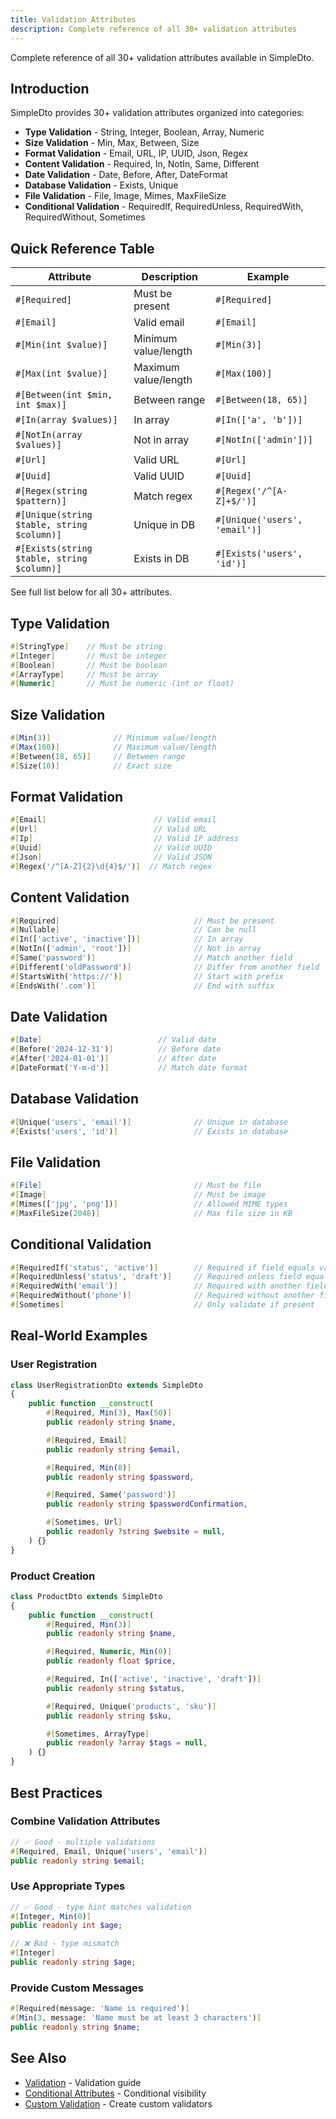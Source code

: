 ```yaml
---
title: Validation Attributes
description: Complete reference of all 30+ validation attributes
---
```


Complete reference of all 30+ validation attributes available in SimpleDto.

## Introduction

SimpleDto provides 30+ validation attributes organized into categories:

- **Type Validation** - String, Integer, Boolean, Array, Numeric
- **Size Validation** - Min, Max, Between, Size
- **Format Validation** - Email, URL, IP, UUID, Json, Regex
- **Content Validation** - Required, In, NotIn, Same, Different
- **Date Validation** - Date, Before, After, DateFormat
- **Database Validation** - Exists, Unique
- **File Validation** - File, Image, Mimes, MaxFileSize
- **Conditional Validation** - RequiredIf, RequiredUnless, RequiredWith, RequiredWithout, Sometimes

## Quick Reference Table

| Attribute | Description | Example |
|-----------|-------------|---------|
| `#[Required]` | Must be present | `#[Required]` |
| `#[Email]` | Valid email | `#[Email]` |
| `#[Min(int $value)]` | Minimum value/length | `#[Min(3)]` |
| `#[Max(int $value)]` | Maximum value/length | `#[Max(100)]` |
| `#[Between(int $min, int $max)]` | Between range | `#[Between(18, 65)]` |
| `#[In(array $values)]` | In array | `#[In(['a', 'b'])]` |
| `#[NotIn(array $values)]` | Not in array | `#[NotIn(['admin'])]` |
| `#[Url]` | Valid URL | `#[Url]` |
| `#[Uuid]` | Valid UUID | `#[Uuid]` |
| `#[Regex(string $pattern)]` | Match regex | `#[Regex('/^[A-Z]+$/')]` |
| `#[Unique(string $table, string $column)]` | Unique in DB | `#[Unique('users', 'email')]` |
| `#[Exists(string $table, string $column)]` | Exists in DB | `#[Exists('users', 'id')]` |

See full list below for all 30+ attributes.

## Type Validation

```php
#[StringType]    // Must be string
#[Integer]       // Must be integer
#[Boolean]       // Must be boolean
#[ArrayType]     // Must be array
#[Numeric]       // Must be numeric (int or float)
```

## Size Validation

```php
#[Min(3)]              // Minimum value/length
#[Max(100)]            // Maximum value/length
#[Between(18, 65)]     // Between range
#[Size(10)]            // Exact size
```

## Format Validation

```php
#[Email]                        // Valid email
#[Url]                          // Valid URL
#[Ip]                           // Valid IP address
#[Uuid]                         // Valid UUID
#[Json]                         // Valid JSON
#[Regex('/^[A-Z]{2}\d{4}$/')]  // Match regex
```

## Content Validation

```php
#[Required]                              // Must be present
#[Nullable]                              // Can be null
#[In(['active', 'inactive'])]            // In array
#[NotIn(['admin', 'root'])]              // Not in array
#[Same('password')]                      // Match another field
#[Different('oldPassword')]              // Differ from another field
#[StartsWith('https://')]                // Start with prefix
#[EndsWith('.com')]                      // End with suffix
```

## Date Validation

```php
#[Date]                          // Valid date
#[Before('2024-12-31')]          // Before date
#[After('2024-01-01')]           // After date
#[DateFormat('Y-m-d')]           // Match date format
```

## Database Validation

```php
#[Unique('users', 'email')]              // Unique in database
#[Exists('users', 'id')]                 // Exists in database
```

## File Validation

```php
#[File]                                  // Must be file
#[Image]                                 // Must be image
#[Mimes(['jpg', 'png'])]                 // Allowed MIME types
#[MaxFileSize(2048)]                     // Max file size in KB
```

## Conditional Validation

```php
#[RequiredIf('status', 'active')]        // Required if field equals value
#[RequiredUnless('status', 'draft')]     // Required unless field equals value
#[RequiredWith('email')]                 // Required with another field
#[RequiredWithout('phone')]              // Required without another field
#[Sometimes]                             // Only validate if present
```

## Real-World Examples

### User Registration

```php
class UserRegistrationDto extends SimpleDto
{
    public function __construct(
        #[Required, Min(3), Max(50)]
        public readonly string $name,

        #[Required, Email]
        public readonly string $email,

        #[Required, Min(8)]
        public readonly string $password,

        #[Required, Same('password')]
        public readonly string $passwordConfirmation,

        #[Sometimes, Url]
        public readonly ?string $website = null,
    ) {}
}
```

### Product Creation

```php
class ProductDto extends SimpleDto
{
    public function __construct(
        #[Required, Min(3)]
        public readonly string $name,

        #[Required, Numeric, Min(0)]
        public readonly float $price,

        #[Required, In(['active', 'inactive', 'draft'])]
        public readonly string $status,

        #[Required, Unique('products', 'sku')]
        public readonly string $sku,

        #[Sometimes, ArrayType]
        public readonly ?array $tags = null,
    ) {}
}
```

## Best Practices

### Combine Validation Attributes

```php
// ✅ Good - multiple validations
#[Required, Email, Unique('users', 'email')]
public readonly string $email;
```

### Use Appropriate Types

```php
// ✅ Good - type hint matches validation
#[Integer, Min(0)]
public readonly int $age;

// ❌ Bad - type mismatch
#[Integer]
public readonly string $age;
```

### Provide Custom Messages

```php
#[Required(message: 'Name is required')]
#[Min(3, message: 'Name must be at least 3 characters')]
public readonly string $name;
```

## See Also

- [Validation](/simple-dto/validation/) - Validation guide
- [Conditional Attributes](/attributes/conditional/) - Conditional visibility
- [Custom Validation](/simple-dto/validation/#custom-validation) - Create custom validators
